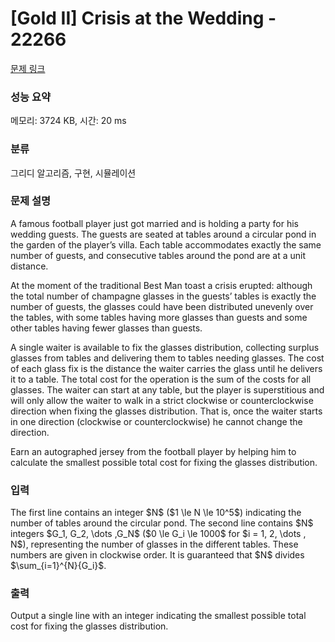 # [Gold II] Crisis at the Wedding - 22266 

[문제 링크](https://www.acmicpc.net/problem/22266) 

### 성능 요약

메모리: 3724 KB, 시간: 20 ms

### 분류

그리디 알고리즘, 구현, 시뮬레이션

### 문제 설명

<p>A famous football player just got married and is holding a party for his wedding guests. The guests are seated at tables around a circular pond in the garden of the player’s villa. Each table accommodates exactly the same number of guests, and consecutive tables around the pond are at a unit distance.</p>

<p>At the moment of the traditional Best Man toast a crisis erupted: although the total number of champagne glasses in the guests’ tables is exactly the number of guests, the glasses could have been distributed unevenly over the tables, with some tables having more glasses than guests and some other tables having fewer glasses than guests.</p>

<p>A single waiter is available to fix the glasses distribution, collecting surplus glasses from tables and delivering them to tables needing glasses. The cost of each glass fix is the distance the waiter carries the glass until he delivers it to a table. The total cost for the operation is the sum of the costs for all glasses. The waiter can start at any table, but the player is superstitious and will only allow the waiter to walk in a strict clockwise or counterclockwise direction when fixing the glasses distribution. That is, once the waiter starts in one direction (clockwise or counterclockwise) he cannot change the direction.</p>

<p>Earn an autographed jersey from the football player by helping him to calculate the smallest possible total cost for fixing the glasses distribution.</p>

### 입력 

 <p>The first line contains an integer $N$ ($1 \le N \le 10^5$) indicating the number of tables around the circular pond. The second line contains $N$ integers $G_1, G_2, \dots ,G_N$ ($0 \le G_i \le 1000$ for $i = 1, 2, \dots , N$), representing the number of glasses in the different tables. These numbers are given in clockwise order. It is guaranteed that $N$ divides $\sum_{i=1}^{N}{G_i}$.</p>

### 출력 

 <p>Output a single line with an integer indicating the smallest possible total cost for fixing the glasses distribution.</p>

